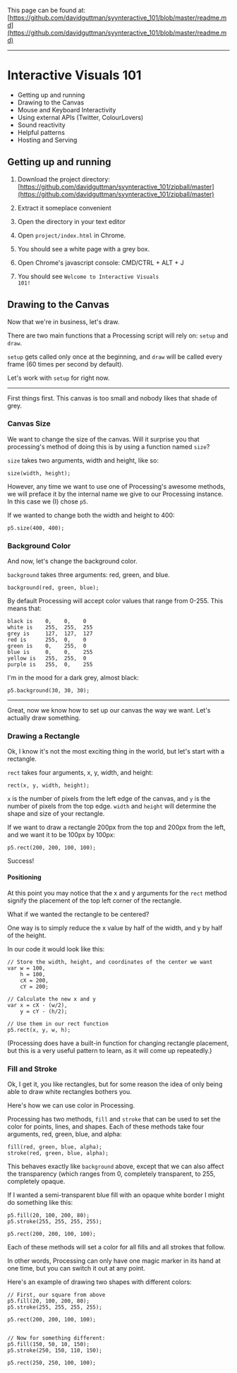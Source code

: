 This page can be found at:  [https://github.com/davidguttman/syynteractive_101/blob/master/readme.md](https://github.com/davidguttman/syynteractive_101/blob/master/readme.md)

---

# Interactive Visuals 101

* Getting up and running
* Drawing to the Canvas
* Mouse and Keyboard Interactivity
* Using external APIs (Twitter, ColourLovers)
* Sound reactivity
* Helpful patterns
* Hosting and Serving


## Getting up and running

1.  Download the project directory: [https://github.com/davidguttman/syynteractive_101/zipball/master](https://github.com/davidguttman/syynteractive_101/zipball/master)

2.  Extract it someplace convenient

3.  Open the directory in your text editor

4.  Open <code>project/index.html</code> in Chrome. 

5.  You should see a white page with a grey box.

6.  Open Chrome's javascript console: CMD/CTRL + ALT + J

7.  You should see <code>Welcome to Interactive Visuals 101!</code>


## Drawing to the Canvas

Now that we're in business, let's draw.

There are two main functions that a Processing script will rely on: <code>setup</code> and <code>draw</code>.

<code>setup</code> gets called only once at the beginning, and <code>draw</code> will be called every frame (60 times per second by default).

Let's work with <code>setup</code> for right now.

---

First things first. This canvas is too small and nobody likes that shade of grey.

### Canvas Size ###

We want to change the size of the canvas. Will it surprise you that processing's method of doing this is by using a function named <code>size</code>?

<code>size</code> takes two arguments, width and height, like so:

    size(width, height);

However, any time we want to use one of Processing's awesome methods, we will preface it by the internal name we give to our Processing instance. In this case we (I) chose <code>p5</code>.

If we wanted to change both the width and height to 400:

    p5.size(400, 400);


### Background Color ###

And now, let's change the background color.

<code>background</code> takes three arguments: red, green, and blue. 

    background(red, green, blue);

By default Processing will accept color values that range from 0-255. This means that:

    black is    0,    0,    0
    white is    255,  255,  255
    grey is     127,  127,  127
    red is      255,  0,    0
    green is    0,    255,  0
    blue is     0,    0,    255
    yellow is   255,  255,  0
    purple is   255,  0,    255

I'm in the mood for a dark grey, almost black:

    p5.background(30, 30, 30);

---

Great, now we know how to set up our canvas the way we want. Let's actually draw something.


### Drawing a Rectangle ###

Ok, I know it's not the most exciting thing in the world, but let's start with a rectangle.

<code>rect</code> takes four arguments, x, y, width, and height:

    rect(x, y, width, height);

<code>x</code> is the number of pixels from the left edge of the canvas, and <code>y</code> is the number of pixels from the top edge. <code>width</code> and <code>height</code> will determine the shape and size of your rectangle.

If we want to draw a rectangle 200px from the top and 200px from the left, and we want it to be 100px by 100px:

    p5.rect(200, 200, 100, 100);

Success!

#### Positioning ####

At this point you may notice that the x and y arguments for the <code>rect</code> method signify the placement of the top left corner of the rectangle. 

What if we wanted the rectangle to be centered?

One way is to simply reduce the x value by half of the width, and y by half of the height.

In our code it would look like this:

    // Store the width, height, and coordinates of the center we want
    var w = 100,
        h = 100,
        cX = 200,
        cY = 200;

    // Calculate the new x and y
    var x = cX - (w/2),
        y = cY - (h/2);

    // Use them in our rect function
    p5.rect(x, y, w, h);

(Processing does have a built-in function for changing rectangle placement, but this is a very useful pattern to learn, as it will come up repeatedly.)



### Fill and Stroke ###

Ok, I get it, you like rectangles, but for some reason the idea of only being able to draw white rectangles bothers you.

Here's how we can use color in Processing.

Processing has two methods, <code>fill</code> and <code>stroke</code> that can be used to set the color for points, lines, and shapes. Each of these methods take four arguments, red, green, blue, and alpha:
  
    fill(red, green, blue, alpha);
    stroke(red, green, blue, alpha);

This behaves exactly like <code>background</code> above, except that we can also affect the transparency (which ranges from 0, completely transparent, to 255, completely opaque. 

If I wanted a semi-transparent blue fill with an opaque white border I might do something like this:

    p5.fill(20, 100, 200, 80);
    p5.stroke(255, 255, 255, 255);

    p5.rect(200, 200, 100, 100);


Each of these methods will set a color for all fills and all strokes that follow.

In other words, Processing can only have one magic marker in its hand at one time, but you can switch it out at any point.

Here's an example of drawing two shapes with different colors:

    // First, our square from above
    p5.fill(20, 100, 200, 80);
    p5.stroke(255, 255, 255, 255);

    p5.rect(200, 200, 100, 100);


    // Now for something different:
    p5.fill(150, 50, 10, 150);
    p5.stroke(250, 150, 110, 150);

    p5.rect(250, 250, 100, 100);



<!-- Mouse position to bg color for map example -->